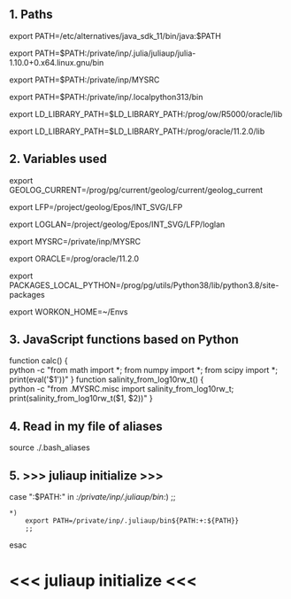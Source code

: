 ## 1. Paths
export PATH=/etc/alternatives/java_sdk_11/bin/java:$PATH

export PATH=$PATH:/private/inp/.julia/juliaup/julia-1.10.0+0.x64.linux.gnu/bin

export PATH=$PATH:/private/inp/MYSRC

export PATH=$PATH:/private/inp/.localpython313/bin

export LD_LIBRARY_PATH=$LD_LIBRARY_PATH:/prog/ow/R5000/oracle/lib

export LD_LIBRARY_PATH=$LD_LIBRARY_PATH:/prog/oracle/11.2.0/lib


## 2. Variables used
export GEOLOG_CURRENT=/prog/pg/current/geolog/current/geolog_current

export LFP=/project/geolog/Epos/INT_SVG/LFP

export LOGLAN=/project/geolog/Epos/INT_SVG/LFP/loglan

export MYSRC=/private/inp/MYSRC

export ORACLE=/prog/oracle/11.2.0

export PACKAGES_LOCAL_PYTHON=/prog/pg/utils/Python38/lib/python3.8/site-packages

export WORKON_HOME=~/Envs


## 3. JavaScript functions based on Python
function calc() {    
    python -c "from math import *; from numpy import *; from scipy import *; print(eval('$1'))"
}
function salinity_from_log10rw_t() {   
    python -c "from .MYSRC.misc import salinity_from_log10rw_t; print(salinity_from_log10rw_t($1, $2))"
}


## 4. Read in my file of aliases
source ./.bash_aliases


## 5. >>> juliaup initialize >>>
case ":$PATH:" in
    *:/private/inp/.juliaup/bin:*)
        ;;

    *)
        export PATH=/private/inp/.juliaup/bin${PATH:+:${PATH}}
        ;;
esac
# <<< juliaup initialize <<<

